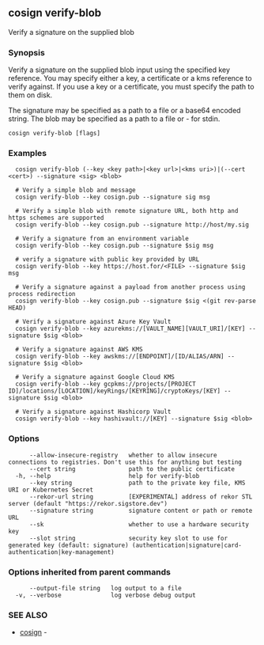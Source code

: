 ## cosign verify-blob

Verify a signature on the supplied blob

### Synopsis

Verify a signature on the supplied blob input using the specified key reference.
You may specify either a key, a certificate or a kms reference to verify against.
	If you use a key or a certificate, you must specify the path to them on disk.

The signature may be specified as a path to a file or a base64 encoded string.
The blob may be specified as a path to a file or - for stdin.

```
cosign verify-blob [flags]
```

### Examples

```
  cosign verify-blob (--key <key path>|<key url>|<kms uri>)|(--cert <cert>) --signature <sig> <blob>

  # Verify a simple blob and message
  cosign verify-blob --key cosign.pub --signature sig msg

  # Verify a simple blob with remote signature URL, both http and https schemes are supported
  cosign verify-blob --key cosign.pub --signature http://host/my.sig

  # Verify a signature from an environment variable
  cosign verify-blob --key cosign.pub --signature $sig msg

  # verify a signature with public key provided by URL
  cosign verify-blob --key https://host.for/<FILE> --signature $sig msg

  # Verify a signature against a payload from another process using process redirection
  cosign verify-blob --key cosign.pub --signature $sig <(git rev-parse HEAD)

  # Verify a signature against Azure Key Vault
  cosign verify-blob --key azurekms://[VAULT_NAME][VAULT_URI]/[KEY] --signature $sig <blob>

  # Verify a signature against AWS KMS
  cosign verify-blob --key awskms://[ENDPOINT]/[ID/ALIAS/ARN] --signature $sig <blob>

  # Verify a signature against Google Cloud KMS
  cosign verify-blob --key gcpkms://projects/[PROJECT ID]/locations/[LOCATION]/keyRings/[KEYRING]/cryptoKeys/[KEY] --signature $sig <blob>

  # Verify a signature against Hashicorp Vault
  cosign verify-blob --key hashivault://[KEY] --signature $sig <blob>
```

### Options

```
      --allow-insecure-registry   whether to allow insecure connections to registries. Don't use this for anything but testing
      --cert string               path to the public certificate
  -h, --help                      help for verify-blob
      --key string                path to the private key file, KMS URI or Kubernetes Secret
      --rekor-url string          [EXPERIMENTAL] address of rekor STL server (default "https://rekor.sigstore.dev")
      --signature string          signature content or path or remote URL
      --sk                        whether to use a hardware security key
      --slot string               security key slot to use for generated key (default: signature) (authentication|signature|card-authentication|key-management)
```

### Options inherited from parent commands

```
      --output-file string   log output to a file
  -v, --verbose              log verbose debug output
```

### SEE ALSO

* [cosign](cosign.md)	 - 

